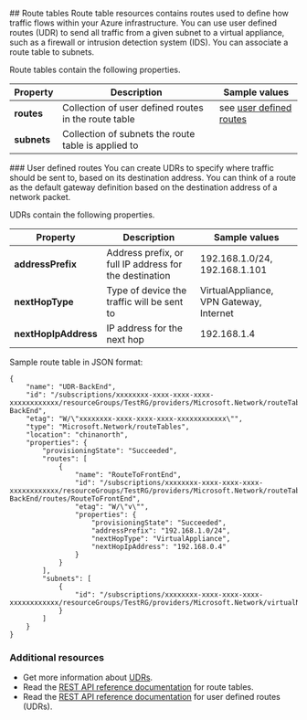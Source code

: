##<a name="Route-table"></a> Route tables
Route table resources contains routes used to define how traffic flows within your Azure infrastructure. You can use user defined routes (UDR) to send all traffic from a given subnet to a virtual appliance, such as a firewall or intrusion detection system (IDS). You can associate a route table to subnets. 

Route tables contain the following properties.

|Property|Description|Sample values|
|---|---|---|
|**routes**|Collection of user defined routes in the route table|see [user defined routes](#User-defined-routes)|
|**subnets**|Collection of subnets the route table is applied to| |


###<a name="User-defined-routes"></a> User defined routes
You can create UDRs to specify where traffic should be sent to, based on its destination address. You can think of a route as the default gateway definition based on the destination address of a network packet.

UDRs contain the following properties. 

|Property|Description|Sample values|
|---|---|---|
|**addressPrefix**|Address prefix, or full IP address for the destination|192.168.1.0/24, 192.168.1.101|
|**nextHopType**|Type of device the traffic will be sent to|VirtualAppliance, VPN Gateway, Internet|
|**nextHopIpAddress**|IP address for the next hop|192.168.1.4|


Sample route table in JSON format:

	{
	    "name": "UDR-BackEnd",
	    "id": "/subscriptions/xxxxxxxx-xxxx-xxxx-xxxx-xxxxxxxxxxxx/resourceGroups/TestRG/providers/Microsoft.Network/routeTables/UDR-BackEnd",
	    "etag": "W/\"xxxxxxxx-xxxx-xxxx-xxxx-xxxxxxxxxxxx\"",
	    "type": "Microsoft.Network/routeTables",
	    "location": "chinanorth",
	    "properties": {
	        "provisioningState": "Succeeded",
	        "routes": [
	            {
	                "name": "RouteToFrontEnd",
	                "id": "/subscriptions/xxxxxxxx-xxxx-xxxx-xxxx-xxxxxxxxxxxx/resourceGroups/TestRG/providers/Microsoft.Network/routeTables/UDR-BackEnd/routes/RouteToFrontEnd",
	                "etag": "W/\"v\"",
	                "properties": {
	                    "provisioningState": "Succeeded",
	                    "addressPrefix": "192.168.1.0/24",
	                    "nextHopType": "VirtualAppliance",
	                    "nextHopIpAddress": "192.168.0.4"
	                }
	            }
	        ],
	        "subnets": [
	            {
	                "id": "/subscriptions/xxxxxxxx-xxxx-xxxx-xxxx-xxxxxxxxxxxx/resourceGroups/TestRG/providers/Microsoft.Network/virtualNetworks/TestVNet/subnets/BackEnd"
	            }
	        ]
	    }
	}

### Additional resources

- Get more information about [UDRs](/documentation/articles/virtual-networks-udr-overview/).
- Read the [REST API reference documentation](https://msdn.microsoft.com/zh-cn/library/azure/mt502549.aspx) for route tables.
- Read the [REST API reference documentation](https://msdn.microsoft.com/zh-cn/library/azure/mt502539.aspx) for user defined routes (UDRs).